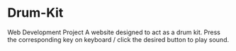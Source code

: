 # Drum-Kit
Web Development Project 
A website designed to act as a drum kit. Press the corresponding key on keyboard / click the desired button to play sound.
